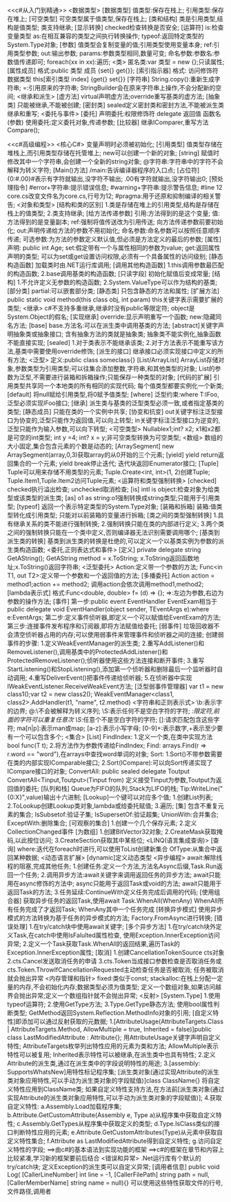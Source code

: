 <<c#从入门到精通>>
<数据类型>
[数据类型]
值类型:保存在栈上;
引用类型:保存在堆上;
[可空类型]
可空类型属于值类型,保存在栈上;
[类和结构]
类是引用类型,结构是值类型;
类支持继承;
[显示转换]
checked检查转换是否安全;
[运算符]
is:检查变量类型
as:在相互兼容的类型之间执行转换操作;
typeof:返回特定类型的System.Type对象;
[参数]
值类型会复制变量的值;引用类型使用变量本身;
ref:引用类型参数;
out:输出参数;
params:参数类型相同,数量可变;
命名参数:参数名:参数值传递即可;
foreach(xx in xx):遍历;
<类>
匿名类:var 类型 = new {};只读属性;
[属性成员]
格式:public 类型 成员
{set{} get{}};
[索引指示器]
格式:
访问修饰符 数据类型 this[索引类型 index]
{get{} set{}}
[字符串]
String.copy():重新生成字符串;
=:引用原来的字符串;
StringBuilder会在原来字符串上操作,不会分配新的空间;
<继承和派生>
[虚方法]
virtual声明虚方法;override重写基类的虚方法;
[抽象类]
只能被继承,不能被创建;
[密封类]
sealed定义密封类和密封方法,不能被派生类继承和重写;
<委托与事件>
[委托]
声明委托:权限修饰符 delegate 返回值 函数名(参数)
使用委托:定义委托对象,传递参数;
[比较器]
继承IComparer,重写方法Compare();

<<c#高级编程>>
<核心C#>
变量声明时必须被初始化;
[引用类型]
值类型存储在堆栈上,而引用类型存储在托管堆上;
new可以创建一个新的对象;
[string]
赋值时修改其中一个字符串,会创建一个全新的string对象;
@字符串:字符串中的字符不会解释为转义字符;
[Main()方法]
/main:告诉编译器程序的入口点;
[占位符]
{0:#.00}#表示有字符就输出,没字符不输出;
.00有字符就输出,没字符输出0;
[预处理指令]
#error+字符串:提示错误信息;
#warning+字符串:提示警告信息;
#line 12 core.cs改变文件名为core.cs,行号为12;
#pragma:用于还原和抑制编译的相关警告;
<对象和类型>
[结构和类的区别]
1.类是存储在堆上的引用类型,结构是存储在栈上的值类型;
2.类支持继承;
[给方法传递参数]
引用:方法得到的是这个变量;
值:方法得到的是变量副本;
ref:强制将值传送改为引用传送;
向方法传递参数前要初始化;
out:声明传递给方法的参数不用初始化;
命名参数:命名参数可以按照任意顺序传递;
可选参数:为方法的参数定义默认值,但必须是方法定义的最后的参数;
[属性]
声明: public int Age;
set:假定带有一个与属性相同的参数为value;
get:返回属性声明的类型;
可以为set或get设置访问权限,必须有一个具备属性的访问级别;
[静态构造函数]
加载类时由.NET运行库调用;
[调用其他构造函数]
1.this调用参数最匹配的构造函数;
2.base调用基类的构造函数;
[只读字段]
初始化赋值后变成常量;
[结构]
1.不允许定义无参数的构造函数;
2.System.ValueType可以作为结构的基类;
[部分类]
partial:可以嵌套部分类;
[静态类]
只包含静态的方法和属性;
[扩展方法]
public static void method(this class obj, int param)
this关键字表示需要扩展的类型;
<继承>
c#不支持多重继承,继承时没有public等限定符;
object是System.Object的假名;
[实现继承]
override:显示声明重写一个函数;
new:隐藏同名方法;
[base]
base.方法名:可以在派生类中调用基类的方法;
[abstract]关键字声明抽象类或抽象接口;
含有抽象方法的类就是抽象类;
抽象类不能实例化,抽象函数不能直接实现;
[sealed]
1.对于类表示不能继承该类;
2.对于方法表示不能重写该方法,基类中需要使用override修饰;
[派生的接口]
继承接口必须实现接口中定义的所有方法;
<泛型>
定义:public class someclass<T>{}
[List/ArrayList]
ArrayList存储对象,参数类型为引用类型;可以往集合添加整数,字符串,和其他类型的对象;
List的参数为泛型,不需要进行装箱和拆箱操作;只能保存一种类型的对象;
[代码的扩展]
引用类型共享同一个本地类的所有相同的实现代码;
每个值类型都要实例化一个新类;
[default]
将null赋给引用类型,将0赋予值类型;
[where]
泛型约束:where T:IFoo,泛型必须实现IFoo接口;
[继承]
派生类与基类的泛型类型必须一致,或者指定基类的类型;
[静态成员]
只能在类的一个实例中共享;
[协变和抗变]
out关键字标注泛型接口为协变的,泛型只能作为返回值,可以向上转型;
in关键字标注泛型接口为逆变的,泛型只能作为输入参数,可以向下转型;
<可空类型>
Nullable<int>x1;int? x2;
x1和x2都是可空的int类型;
int y =4; int? x = y;非可空类型转换为可空类型;
<数组>
数组的大小固定,集合包含元素的个数是动态的;
[ArraySegment]
new ArraySegment<int>(array,0,3)获取array的从0开始的三个元素;
[yield]
yield return返回集合的一个元素;
yield break停止迭代;
迭代块返回IEnumerator接口;
[Tuple]
Tuple可以用来存储不用类型的元素;
Tuple.Create<int, int>(1, 2)创建Tuple;
Tuple.Item1,Tuple.Item2访问Tuple元素;
<运算符和类型强制转换>
[checked]
checked执行溢出检查;
unchecked取消检查;
[is]
intI is object:检查对象为给类型或该类型的派生类;
[as]
o1 as string:o1强制转换成string类型;只能用于引用类型;
[typeof]
返回一个表示特定类型的System.Type对象;
[装箱和拆箱]
装箱:值类型转化成引用类型;
只能对以前装箱的变量进行拆箱;
[类之间的类型强制转换]
1.具有继承关系的类不能进行强制转换;
2.强制转换只能在类的内部进行定义;
3.两个类之间的强制转换只能在一个类中定义,否则编译器无法识别需要调用哪个;
[基类到派生类的转换]
基类到派生类的转换是杜绝的,可以定义一个以基类实例为参数的派生类构造函数;
<委托,正则表达式和事件>
[定义]
private delegate string GetAString();
GetAString method = x.ToString;
x.ToString返回函数地址;x.ToString()返回字符串;
<泛型委托>
Action<in T>:定义带一个参数的方法;
Func<in T1, out T2>:定义带一个参数和一个返回值的方法;
[多播委托]
Action<double> action = method1;action += method2;
调用action会依次调用method1,method2;
[lambda表示式]
格式:Func<double, double> f= (d) => {};
=>:左边为参数,右边为参数的操作方法;
[事件]
第一步:public event EventHandler<T> EventExam相当于
public delegate void EventHandler<TEventArgs>(object sender, TEventArgs e):where e:EventArgs;
第二步:定义事件侦听器,即定义一个可以赋值给EventExam的方法;
第三步:连接事件发布程序和订阅器,即将方法赋值给委托;
[弱事件]
垃圾回收器不会清空侦听器占用的内存;可以使用弱事件来管理事件和侦听器之间的连接;
创建弱事件的步骤:
1.定义WeakEventManager的派生类;
2.重写AddListener()和RemoveListener(),调用基类中的ProtectedAddListener()和
ProtectedRemoveListener();侦听器使用这些方法连接和断开事件;
3.重写StartListening()和StopListening(),添加第一个侦听器和删除最后一个监听器时自动调用;
4.重写DeliverEvent()把事件传递给侦听器;
5.在侦听器中实现IWeakEventListener.ReceiveWeakEvent方法;
[泛型弱事件管理器]
var t1 = new class1();var t2 = new class2();
WeakEventManager<class1, class2>.AddHandler(t1, "name", t2.method)
<字符串和正则表示式>
\b:表示字的边界;
@:\不会被解释为转义序列;
\S:表示任何不是空白字符的字符;
*:限定符,前面的字符可以重复任意次
\S*:任意个不是空白字符的字符;
[]:请求匹配包含这些字符;
ma[n|p]:表示man或map;
[a-z]:表示小写字母;
[0-9]+:表示数字,+表示至少要有一个可以包含多个;
<集合>
[List<T>]
FindIndex:
1.定义一个类,在类中实现方法bool func(T t);
2.将方法作为参数传递给FindIndex;
Find:
arrays.Find(r => r.word == "word"),在arrays中查找word单词的对象;
Sort:
1.Sort()不带参数需要在类的内部实现IComparable接口;
2.Sort(ICompare<T>):可以向Sort传递实现了ICompare接口的对象;
ConvertAll:
public sealed delegate Toutput ConvertAll<Tinput,Toutput>(Tinput from)
定义接受Tinput为参数,Toutput为返回值的委托;
[队列和栈]
Queue为FIFO的队列,Stack为LIFO的栈;
Tip:WriteLine("{0:X}",value)输出十六进制;
[Lookup]一个键可以对应多个值;
1.创建List列表;
2.ToLookup创建Lookup类对象,lambda或给委托赋值;
3.遍历;
[集]
包含不重复元素的集合;
IsSubsetof:验证子集;
IsSupersetOf:验证超集;
UnionWith:合并集合;
ExceptWith:删除集合;
[可观察的集合]
1.创建一个几个保存元素;
2.定义CollectionChanged事件
[为数组]
1.创建BitVector32对象;
2.CreateMask获取掩码,以此按位访问;
3.CreateSection获取其中某些位;
<LINQ(语言集成查询)>
[查询]
where:迭代在foreach时进行,可以使用ToList创建新集合
OfType:从集合中返回某种数据;
<动态语言扩展>
[dynamic]定义动态类型
<异步编程>
await:解除线程的阻塞,完成其他任务;
1.创建任务:定义一个方法,方法名Async后缀,Task.Run返回一个任务;
2.调用异步方法:await关键字来调用返回任务的异步方法;
await只能用在async修饰的方法中;
async只能用于返回Task或void的方法;
await只能用于返回Task的方法;
3.任务延续:ContinueWith定义任务完成后调用的代码;
[使用组合器]
获取异步任务的返回Task,使用await Task.WhenAll(WhenAny)
WhenAll所有任务完成了才返回Task;
WhenAny其中一个任务完成
[转换异步模式]
使用异步模式的方法转换为基于任务的异步模式的方法;
Factory.FromAsync进行转换;
[错误处理]
1.在try/catch块中使用await关键字;
[多个异步方法]
1.在try/catch块外定义Task,在catch中使用IsFalulted属性检查,
使用Exception.InnerException访问异常;
2.定义一个Task获取Task.WhenAll的返回结果,遍历Task的Exception.InnerException属性;
[取消]
1.创建CancellationTokenSource cts对象
2.cts.Cancel发送取消任务的申请
3.cts.Token当成接口参数检查是否取消任务或
cts.Token.ThrowIfCancellationRequested主动检查任务是否被取消;
任务被取消就会抛出异常
<内存管理和指针>
fixed:类似于const;
stackalloc:在栈上分配一定量的内存,不会初始化内存;数据类型必须为值类型;
定义一个数组对象,如果访问越界会抛出异常;定义一个数组指针就不会抛出异常;
<反射>
[System.Type]
1.使用typeof运算符;
2.使用GetType方法;
3.Type.GetType静态方法;
使用bool属性判断类型;
GetMethod返回System.Reflection.MethodInfo对象的引用;
[自定义特性]即添加可以通过反射获取的元数据;
1.[AttributeUsage(AttributeTargets.Class | AttributeTargets.Method,
  AllowMultiple = true, Inherited = false)]public class LastModifiedAttribute : Attribute{};
  用AttributeUsage关键字声明自定义特性;
  AttributeTargets枚举列出特性应用的元素为类和方法;
  AllowMultiple表示特性可以被复用;
  Inherited表示特性可以被继承,在派生类中也具有特性;
2.定义Attribute的派生类,通过在派生类中的字段说明特性的用途;
3.[assembly: SupportsWhatsNew]用特性标记程序集;
[派生类对象(通过实现Attribute的派生类对象应用特性,可以手动为派生类对象的字段赋值)]class ClassName{}
将自定义特性应用到ClassName类;
如果自定义特性支持方法,在方法前[派生类对象(通过实现Attribute的派生类对象应用特性,可以手动为派生类对象的字段赋值)];
4.获取自定义特性:
a.Assembly.Load加载程序集;
b.Attribute.GetCustomAttribute(Assembly e, Type a)从程序集中获取自定义特性;
c.Assembly.GetTypes从程序集中获取定义的类型;
d.Type.IsClass类似的接口判断特性应用的元素;
e.Attribute.GetCustomAttributes(Type)从元素中获取自定义特性集合;
f.Attribute as LastModifiedAttribute得到自定义特性;
g.访问自定义特性的字段;
==>由c#的基本语法到实现功能的框架
==>c#的框架在章节和内容上比较紧凑,学习新的框架要前后结合
<错误和异常>
.Net运行库有个默认的try/catch块;
定义Exception的派生类可以自定义异常;
[调用者信息]
public void Log(
[CallerLineNumber] int line = -1,
[CallerFilePath] string path = null,
[CallerMemberName] string name = null){}
可以使用这些特性获取文件的行号,文件路径,调用者





